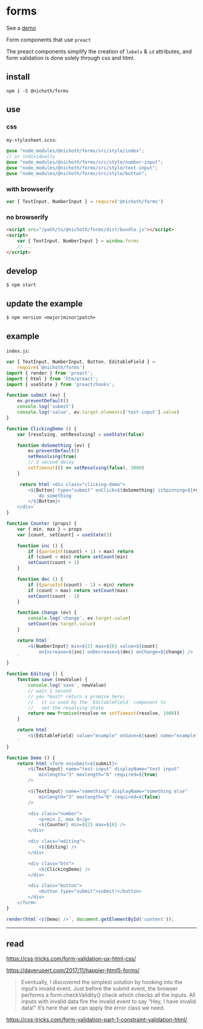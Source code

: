 # forms
See a [demo](https://nichoth.github.io/forms/)

Form components that use `preact`

The preact components simplify the creation of `labels` & `id` attributes, and
form validation is done solely through css and html.

## install

```
npm i -S @nichoth/forms
```

## use

### css
`my-stylesheet.scss`:
```scss
@use "node_modules/@nichoth/forms/src/style/index";
// or individually
@use "node_modules/@nichoth/forms/src/style/number-input";
@use "node_modules/@nichoth/forms/src/style/text-input";
@use "node_modules/@nichoth/forms/src/style/button";
```

### with browserify
```js
var { TextInput, NumberInput } = require('@nichoth/forms')
```

### no browserify
```html
<script src="/path/to/@nichoth/forms/dist/bundle.js"></script>
<script>
    var { TextInput, NumberInput } = window.forms
    // ...
</script>
```

## develop
```
$ npm start
```

## update the example 
```
$ npm version <major|minor|patch>
```

## example

`index.js`:
```js
var { TextInput, NumberInput, Button, EditableField } =
    require('@nichoth/forms')
import { render } from 'preact';
import { html } from 'htm/preact';
import { useState } from 'preact/hooks';

function submit (ev) {
    ev.preventDefault()
    console.log('submit')
    console.log('value', ev.target.elements['test-input'].value)
}

function ClickingDemo () {
    var [resolving, setResolving] = useState(false)

    function doSomething (ev) {
        ev.preventDefault()
        setResolving(true)
        // 3 second delay
        setTimeout(() => setResolving(false), 3000)
    }

     return html`<div class="clicking-demo">
        <${Button} type="submit" onClick=${doSomething} isSpinning=${resolving}>
            do something
        </${Button}>
    </div>`
}

function Counter (props) {
    var { min, max } = props
    var [count, setCount] = useState(3)

    function inc () {
        if ((parseInt(count) + 1) > max) return
        if (count < min) return setCount(min)
        setCount(count + 1)
    }

    function dec () {
        if ((parseInt(count) - 1) < min) return
        if (count > max) return setCount(max)
        setCount(count - 1)
    }

    function change (ev) {
        console.log('change', ev.target.value)
        setCount(ev.target.value)
    }

    return html`
        <${NumberInput} min=${2} max=${6} value=${count}
            onIncrease=${inc} onDecrease=${dec} onChange=${change} />
    `
}

function Editing () {
    function save (newValue) {
        console.log('save', newValue)
        // wait 1 second
        // you *must* return a promise here;
        //   it is used by the `EditableField` component to
        //   set the resolving state
        return new Promise(resolve => setTimeout(resolve, 1000))
    }

    return html`
        <${EditableField} value="example" onSave=${save} name="example" />
    `
}

function Demo () {
    return html`<form onsubmit=${submit}>
        <${TextInput} name="test-input" displayName="test input"
            minlength="3" maxlength="6" required=${true}
        />

        <${TextInput} name="something" displayName="something else"
            minlength="3" maxlength="6" required=${false}
        />

        <div class="number">
            <p>min 2, max 6</p>
            <${Counter} min=${2} max=${6} />
        </div>

        <div class="editing">
            <${Editing} />
        </div>

        <div class="btn">
            <${ClickingDemo} />
        </div>

        <div class="button">
            <button type="submit">submit!</button>
        </div>
    </form>`
}

render(html`<${Demo} />`, document.getElementById('content'));
```

---------------------------------

## read

https://css-tricks.com/form-validation-ux-html-css/


https://daverupert.com/2017/11/happier-html5-forms/

> Eventually, I discovered the simplest solution by hooking into the input’s invalid event. Just before the submit event, the browser performs a form.checkValidity() check which checks all the inputs. All inputs with invalid data fire the invalid event to say “Hey, I have invalid data!” It’s here that we can apply the error class we need.


https://css-tricks.com/form-validation-part-1-constraint-validation-html/

